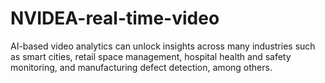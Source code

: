 # NVIDEA-real-time-video
AI-based video analytics can unlock insights across many industries such as smart cities, retail space management, hospital health and safety monitoring, and manufacturing defect detection, among others.
